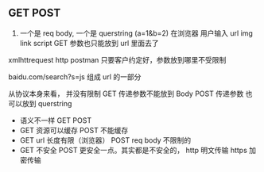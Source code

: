 ##  GET POST
1.  一个是 req body, 一个是 querstring (a=1&b=2)
在浏览器 用户输入 url img link script GET 参数也只能放到 url 里面去了

xmlhttrequest http postman 只要客户约定好，参数放到哪里不受限制 

baidu.com/search?s=js
组成 url 的一部分

从协议本身来看， 并没有限制 GET 传递参数不能放到 Body 
POST 传递参数 也可以放到 querstring

-   语义不一样 GET POST
-   GET 资源可以缓存 POST 不能缓存
-   GET url 长度有限（浏览器） POST req body 不限制的
-   GET 不安全 POST 更安全一点。其实都是不安全的， http 明文传输  https 加密传输